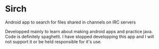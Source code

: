 # Sirch
Android app to search for files shared in channels on IRC servers

Developped mainly to learn about making android apps and practice java.
Code is definitely spaghetti.
I have stopped developping this app and I will not support it or be held responsible for it's use.

